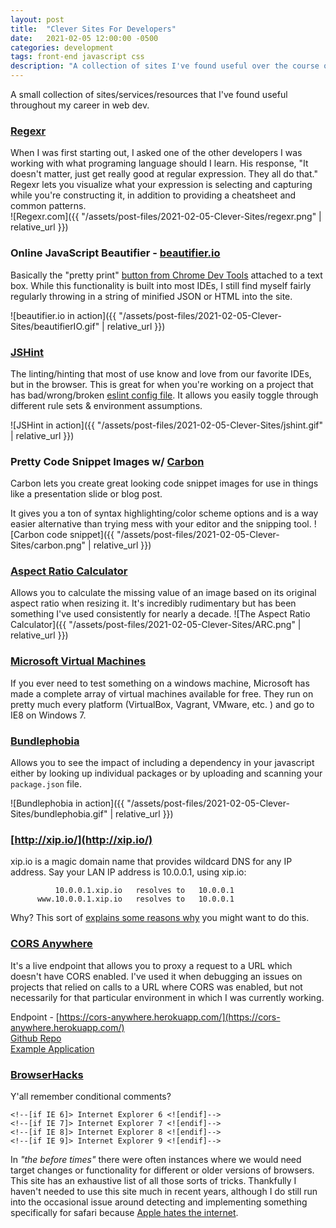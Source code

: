 ```yaml
---
layout: post
title:  "Clever Sites For Developers"
date:   2021-02-05 12:00:00 -0500
categories: development
tags: front-end javascript css
description: "A collection of sites I've found useful over the course of my career."
---
```


A small collection of sites/services/resources that I've found useful throughout my career in web dev.  


### [Regexr](https://regexr.com/)  
When I was first starting out, I asked one of the other developers I was working with what programing language should I learn. His response, "It doesn't matter, just get really good at regular expression. They all do that." Regexr lets you visualize what your expression is selecting and capturing while you're constructing it, in addition to providing a cheatsheet and common patterns.  
![Regexr.com]({{ "/assets/post-files/2021-02-05-Clever-Sites/regexr.png" | relative_url }})


### Online JavaScript Beautifier - [beautifier.io](https://beautifier.io/) 
Basically the "pretty print" [button from Chrome Dev Tools](https://developers.google.com/web/tools/chrome-devtools/javascript/pretty-print) attached to a text box. While this functionality is built into most IDEs, I still find myself fairly regularly throwing in a string of minified JSON or HTML into the site. 

![beautifier.io in action]({{ "/assets/post-files/2021-02-05-Clever-Sites/beautifierIO.gif" | relative_url }})

### [JSHint](https://jshint.com/) 
The linting/hinting that most of use know and love from our favorite IDEs, but in the browser. This is great for when you're working on a project that has bad/wrong/broken [eslint config file](https://eslint.org/docs/user-guide/configuring/configuration-files#using-configuration-files). It allows you easily toggle through different rule sets & environment assumptions.

![JSHint in action]({{ "/assets/post-files/2021-02-05-Clever-Sites/jshint.gif" | relative_url }})


### Pretty Code Snippet Images w/ [Carbon](https://carbon.now.sh/)  

Carbon lets you create great looking code snippet images for use in things like a presentation slide or blog post. 

It gives you a ton of syntax highlighting/color scheme options and is a way easier alternative than trying mess with your editor and the snipping tool. 
![Carbon code snippet]({{ "/assets/post-files/2021-02-05-Clever-Sites/carbon.png" | relative_url }})


### [Aspect Ratio Calculator](http://andrew.hedges.name/experiments/aspect_ratio/)
Allows you to calculate the missing value of an image based on its original aspect ratio when resizing it. It's incredibly rudimentary but has been something I've used consistently for nearly a decade. 
![The Aspect Ratio Calculator]({{ "/assets/post-files/2021-02-05-Clever-Sites/ARC.png" | relative_url }})



### [Microsoft Virtual Machines](https://developer.microsoft.com/en-us/microsoft-edge/tools/vms/)  
If you ever need to test something on a windows machine, Microsoft has made a complete array of virtual machines available for free. 
They run on pretty much every platform (VirtualBox, Vagrant, VMware, etc. ) and go to IE8 on Windows 7. 



### [Bundlephobia](https://bundlephobia.com/) 
Allows you to see the impact of including a dependency in your javascript either by looking up individual packages or by uploading and scanning your `package.json` file. 

![Bundlephobia in action]({{ "/assets/post-files/2021-02-05-Clever-Sites/bundlephobia.gif" | relative_url }})


### [http://xip.io/](http://xip.io/)   

xip.io is a magic domain name that provides wildcard DNS for any IP address. Say your LAN IP address is 10.0.0.1, using xip.io:
```
          10.0.0.1.xip.io   resolves to   10.0.0.1
      www.10.0.0.1.xip.io   resolves to   10.0.0.1
```
Why? This sort of [explains some reasons why](https://stackoverflow.com/a/37370422/1608016) you might want to do this.  


### [CORS Anywhere](https://github.com/Rob--W/cors-anywhere)  
It's a live endpoint that allows you to proxy a request to a URL which doesn't have CORS enabled. I've used it when debugging an issues on projects that relied on calls to a URL where CORS was enabled, but not necessarily for that particular environment in which I was currently working.     


Endpoint - [https://cors-anywhere.herokuapp.com/](https://cors-anywhere.herokuapp.com/)  
[Github Repo](https://github.com/Rob--W/cors-anywhere/)  
[Example Application](https://robwu.nl/cors-anywhere.html)


### [BrowserHacks](http://browserhacks.com/)
Y'all remember conditional comments?  
```
<!--[if IE 6]> Internet Explorer 6 <![endif]-->
<!--[if IE 7]> Internet Explorer 7 <![endif]-->
<!--[if IE 8]> Internet Explorer 8 <![endif]-->
<!--[if IE 9]> Internet Explorer 9 <![endif]-->
```

In *"the before times"*  there were often instances where we would need target changes or functionality for different or older versions of browsers. This site has an exhaustive list of all those sorts of tricks. Thankfully I haven't needed to use this site much in recent years, although I do still run into the occasional issue around detecting and implementing something specifically for safari because [Apple hates the internet](https://threadreaderapp.com/thread/1191026394421026816.html). 


